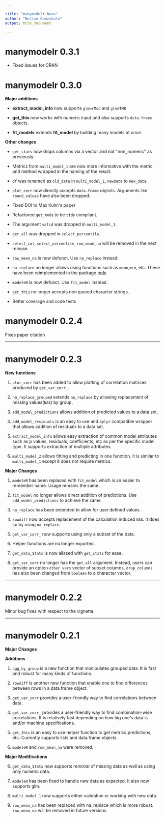 ```yaml
---

title: "manymodelr-News"
author: "Nelson Gonzabato"
output: htlm_document

---
```


# manymodelr 0.3.1

* Fixed issues for CRAN

# manymodelr 0.3.0


**Major additions**


- **extract_model_info** now supports `glmerMod` and `glmmTMB`

- **get_this** now works with numeric input and also supports `data.frame` objects.

- **fit_models** extends **fit_model** by building many models at once.


**Other changes**

- `get_stats` now drops columns via a vector and not "non_numeric" as previously.

- Metrics from `multi_model_1` are now more informative with the metric and method wrapped in the naming of the result. 


- `df` was renamed as `old_data` in `multi_model_1`, `newdata` to `new_data`.


- `plot_corr` now directly accepts `data.frame` objects. Arguments like `round_values` have also been dropped.


- Fixed DOI to Max Kuhn's paper


- Refactored `get_mode` to be `tidy` compliant. 


- The argument `valid` was dropped in `multi_model_1`.


- `get_all` was dropped in `select_percentile`. 


- `select_col`, `select_percentile`, `row_mean_na` will be removed in the next release.


- `row_mean_na` is now defunct. Use `na_replace` instead.


- `na_replace` no longer allows using functions such as `mean`,`min`, etc. These have been reimplemented in the package [mde](https://www.github.com/Nelson-Gon/mde)


- `modeleR` is now defunct. Use `fit_model` instead.

- `get_this` no longer accepts non quoted character strings. 

- Better coverage and code tests


# manymodelr 0.2.4

Fixes paper citation

---

# manymodelr 0.2.3

**New functions**

1. `plot_corr` has been added to allow plotting of correlation matrices produced by `get_var_corr_`.

2. `na_replace_grouped` extends `na_replace` by allowing replacement of missing values(`NA`s) by group.

3. `add_model_predictions` allows addition of predicted values to  a data set.

4. `add_model_residuals` is an easy to use and `dplyr` compatible wrapper that allows addition of residuals to a data set.

5. `extract_model_info` allows easy extraction of common model attributes such as p values, residuals, coefficients, etc as per the specific model type. It supports extraction of multiple attributes. 

6. `multi_model_2` allows fitting and predicting in one function. It is similar to `multi_model_1` except it does not require metrics. 

**Major Changes**

1. `modeleR` has been replaced with `fit_model` which is an easier to remember name. Usage remains the same.

2. `fit_model` no longer allows direct addition of predictions. Use `add_model_predictions` to achieve the same.


3. `na_replace` has been extended to allow for user defined values.

4. `rowdiff` now accepts replacement of the calculation induced `NA`s. It does so by using `na_replace`. 

5. `get_var_corr_` now supports using only a subset of the data.

6. Helper functions are no longer exported. 

7. `get_data_Stats` is now aliased with `get_stats` for ease.

8. `get_var_corr` no longer has the `get_all` argument. Instead, users can provide an option `other_vars` vector of subset columns. `drop_columns` has also been changed from `boolean` to a character vector. 

---


# manymodelr 0.2.2

Minor bug fixes with respect to the vignette.

---

# manymodelr 0.2.1

**Major Changes**

**Additions**

1. `agg_by_group` is a new function that manipulates grouped data. It is fast and robust for many kinds of functions.

2. `rowdiff` is another new function that enable one to find differences between rows in a data.frame object. `

3. `get_var_corr` provides a user-friendly way to find correlations between data.

4. `get_var_corr_` provides a user-friendly way to find combination-wise correlations. It is relatively fast depending on how big one's data is and/or machine specifications.

5. `get_this` is an easy to use helper function to get metrics,predictions, etc. Currently supports lists and data.frame objects.

6. `modeleR` and `row_mean_na` were removed. 

**Major Modifications**

6. `get_data_Stats` now supports removal of missing data as well as using only numeric data.

7. `modeleR` has been fixed to handle new data as expected. It also now supports glm.

8. `multi_model_1` now supports either validation or working with new data.

9. `row_mean_na` has been replaced with na_replace which is more robust. `row_mean_na` will be removed in future versions.
